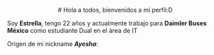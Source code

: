 <p align="center"> # Hola a todos, bienvenidos a mi perfil:D </p>
<!--un # para que el texto sea más grande-->

Soy **Estrella**, tengo 22 años y actualmente trabajo para **Daimler Buses México** como estudiante Dual en el área de IT

Origen de mi nickname **_Ayesha_**:

